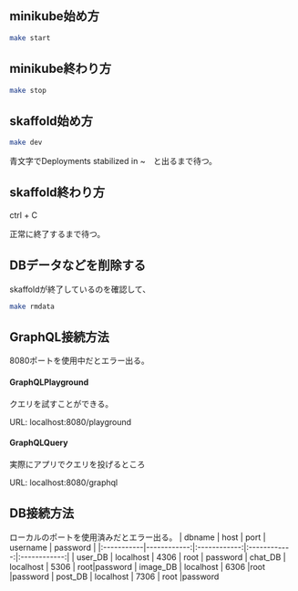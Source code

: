 ## minikube始め方
```bash
make start
```

## minikube終わり方
```bash
make stop
```

## skaffold始め方
```bash
make dev
```
青文字でDeployments stabilized in ~　と出るまで待つ。
## skaffold終わり方
ctrl + C

正常に終了するまで待つ。
## DBデータなどを削除する
skaffoldが終了しているのを確認して、
```bash
make rmdata
```
## GraphQL接続方法
8080ポートを使用中だとエラー出る。
#### GraphQLPlayground
クエリを試すことができる。

URL: localhost:8080/playground

#### GraphQLQuery
実際にアプリでクエリを投げるところ

URL: localhost:8080/graphql

## DB接続方法
ローカルのポートを使用済みだとエラー出る。
| dbname   | host | port | username | password |
|:-----------|------------:|:------------:|:------------:|:------------:|
| user_DB   |     localhost |   4306       | root | password
| chat_DB    |        localhost |    5306        | root|password
| image_DB   |     localhost |   6306     |root |password
| post_DB    |      localhost |    7306  |  root |password
